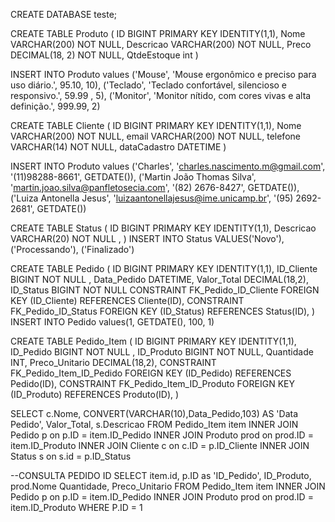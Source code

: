 CREATE DATABASE teste;

CREATE TABLE Produto (
ID BIGINT PRIMARY KEY IDENTITY(1,1),
Nome VARCHAR(200) NOT NULL,
Descricao VARCHAR(200) NOT NULL,
Preco DECIMAL(18, 2) NOT NULL,
QtdeEstoque int
)

INSERT INTO Produto values ('Mouse', 'Mouse ergonômico e preciso para uso diário.', 95.10, 10),
('Teclado', 'Teclado confortável, silencioso e responsivo.', 59.99 , 5),
('Monitor', 'Monitor nítido, com cores vivas e alta definição.', 999.99, 2)


CREATE TABLE Cliente (
ID BIGINT PRIMARY KEY IDENTITY(1,1),
Nome VARCHAR(200) NOT NULL,
email VARCHAR(200) NOT NULL,
telefone VARCHAR(14) NOT NULL,
dataCadastro DATETIME
)



INSERT INTO Produto values ('Charles', 'charles.nascimento.m@gmail.com', '(11)98288-8661', GETDATE()),
('Martin João Thomas Silva', 'martin.joao.silva@panfletosecia.com', '(82) 2676-8427', GETDATE()),
('Luiza Antonella Jesus', 'luizaantonellajesus@ime.unicamp.br', '(95) 2692-2681', GETDATE())

CREATE TABLE Status (
ID BIGINT PRIMARY KEY IDENTITY(1,1),
Descricao VARCHAR(20) NOT NULL ,
)
INSERT INTO Status VALUES('Novo'), ('Processando'), ('Finalizado')

 CREATE TABLE Pedido (
ID BIGINT PRIMARY KEY IDENTITY(1,1),
ID_Cliente BIGINT NOT NULL ,
Data_Pedido DATETIME,
Valor_Total DECIMAL(18,2),
ID_Status BIGINT NOT NULL
CONSTRAINT FK_Pedido_ID_Cliente FOREIGN KEY (ID_Cliente) REFERENCES Cliente(ID),
CONSTRAINT FK_Pedido_ID_Status FOREIGN KEY (ID_Status) REFERENCES Status(ID),
)
INSERT INTO Pedido values(1, GETDATE(), 100, 1)

CREATE TABLE Pedido_Item (
ID BIGINT PRIMARY KEY IDENTITY(1,1),
ID_Pedido BIGINT NOT NULL ,
ID_Produto  BIGINT NOT NULL,
Quantidade INT,
Preco_Unitario  DECIMAL(18,2), 
CONSTRAINT FK_Pedido_Item_ID_Pedido FOREIGN KEY (ID_Pedido) REFERENCES Pedido(ID),
CONSTRAINT FK_Pedido_Item_ID_Produto FOREIGN KEY (ID_Produto) REFERENCES Produto(ID),
)

SELECT c.Nome, CONVERT(VARCHAR(10),Data_Pedido,103) AS 'Data Pedido', Valor_Total, s.Descricao
FROM Pedido_Item item
INNER JOIN Pedido p on p.ID = item.ID_Pedido
INNER JOIN Produto prod on prod.ID = item.ID_Produto
INNER JOIN Cliente c on c.ID = p.ID_Cliente
INNER JOIN Status s on s.id = p.ID_Status


--CONSULTA PEDIDO ID
SELECT item.id, p.ID as 'ID_Pedido', ID_Produto, prod.Nome Quantidade, Preco_Unitario
FROM Pedido_Item item
INNER JOIN Pedido p on p.ID = item.ID_Pedido
INNER JOIN Produto prod on prod.ID = item.ID_Produto
WHERE P.ID = 1
